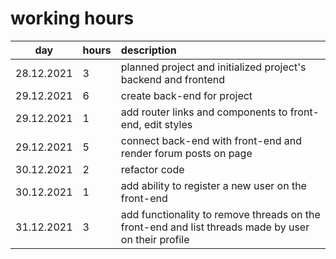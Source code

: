 # working hours

| day | hours | description  |
| :----:|:-----| :-----|
| 28.12.2021 | 3   | planned project and initialized project's backend and frontend |
| 29.12.2021 | 6   | create back-end for project |
| 29.12.2021 | 1   | add router links and components to front-end, edit styles |
| 29.12.2021 | 5   | connect back-end with front-end and render forum posts on page |
| 30.12.2021 | 2   | refactor code  |
| 30.12.2021 | 1   | add ability to register a new user on the front-end  |
| 31.12.2021 | 3   | add functionality to remove threads on the front-end and list threads made by user on their profile |
